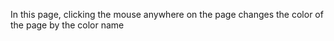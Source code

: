 In this page, clicking the mouse anywhere on the page changes the color of the page by the color name
